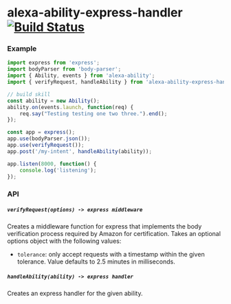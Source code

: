 # alexa-ability-express-handler [![Build Status](https://travis-ci.org/nickclaw/alexa-ability-express-handler.svg?branch=master)](https://travis-ci.org/nickclaw/alexa-ability-express-handler)

### Example

```js
import express from 'express';
import bodyParser from 'body-parser';
import { Ability, events } from 'alexa-ability';
import { verifyRequest, handleAbility } from 'alexa-ability-express-handler';

// build skill
const ability = new Ability();
ability.on(events.launch, function(req) {
    req.say("Testing testing one two three.").end();
});

const app = express();
app.use(bodyParser.json());
app.use(verifyRequest());
app.post('/my-intent', handleAbility(ability));

app.listen(8000, function() {
    console.log('listening');
});
```

### API

##### `verifyRequest(options) -> express middleware`
Creates a middleware function for express that implements the body verification process
required by Amazon for certification. Takes an optional options object with the
following values:
 - `tolerance`: only accept requests with a timestamp within the given tolerance.
   Value defaults to 2.5 minutes in milliseconds.

##### `handleAbility(ability) -> express handler`
Creates an express handler for the given ability.
